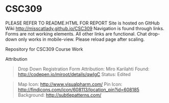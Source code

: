 CSC309
======

PLEASE REFER TO README.HTML FOR REPORT
Site is hosted on GItHub Wiki 
http://misscatlady.github.io/CSC309
Navigation is found through links.
Forms are not working elements.
All other links are functional.
Chat drop-down only works in mobile-view.
Please reload page after scaling.

Repository for CSC309 Course Work

Attribution

> Drop Down Registration Form
  Attribution: Miro Karilahti
  Found: http://codepen.io/miroot/details/qwIgC
  Status: Edited

> Map Icon: http://www.visualpharm.com/
> Pin Icon: http://findicons.com/icon/608113/location_pin?id=608185
> Background: http://subtlepatterns.com/
